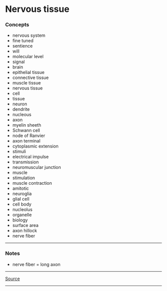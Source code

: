 # Nervous tissue

### Concepts

- nervous system
- fine tuned
- sentience
- will
- molecular level
- signal
- brain
- epithelial tissue
- connective tissue
- muscle tissue
- nervous tissue
- cell
- tissue
- neuron
- dendrite
- nucleous
- axon
- myelin sheeth
- Schwann cell
- node of Ranvier
- axon terminal
- cytoplasmic extension
- stimuli
- electrical impulse
- transmission
- neuromuscular junction
- muscle
- stimulation
- muscle contraction
- amitotic
- neuroglia
- glial cell
- cell body
- nucleolus
- organelle
- biology
- surface area
- axon hillock
- nerve fiber

---

### Notes

- nerve fiber = long axon

---

[Source](https://youtu.be/4RS-3Ex04NU)

---

